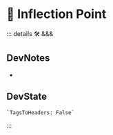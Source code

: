 
# 🔻 <via>Inflection Point</via>

::: details 🛠 <dev>&&&</dev>

## DevNotes

-

## DevState

```py
`TagsToHeaders: False`
```

:::
